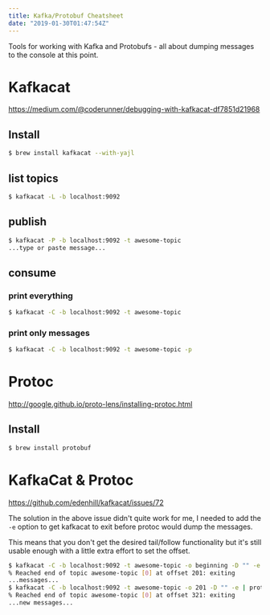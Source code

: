 ```yaml
---
title: Kafka/Protobuf Cheatsheet
date: "2019-01-30T01:47:54Z"
---
```


Tools for working with Kafka and Protobufs - all about dumping messages to the
console at this point.

# Kafkacat

https://medium.com/@coderunner/debugging-with-kafkacat-df7851d21968

## Install

```bash
$ brew install kafkacat --with-yajl
```

## list topics

```bash
$ kafkacat -L -b localhost:9092
```

## publish

```bash
$ kafkacat -P -b localhost:9092 -t awesome-topic
...type or paste message...
```

## consume

### print everything

```bash
$ kafkacat -C -b localhost:9092 -t awesome-topic
```

### print only messages

```bash
$ kafkacat -C -b localhost:9092 -t awesome-topic -p
```

# Protoc

http://google.github.io/proto-lens/installing-protoc.html

## Install

```bash
$ brew install protobuf
```

# KafkaCat & Protoc

https://github.com/edenhill/kafkacat/issues/72

The solution in the above issue didn't quite work for me, I needed to add the `-e`
option to get kafkacat to exit before protoc would dump the messages.

This means that you don't get the desired tail/follow functionality but it's still
usable enough with a little extra effort to set the offset.

```bash
$ kafkacat -C -b localhost:9092 -t awesome-topic -o beginning -D "" -e | protoc --decode_raw
% Reached end of topic awesome-topic [0] at offset 201: exiting
...messages...
$ kafkacat -C -b localhost:9092 -t awesome-topic -o 201 -D "" -e | protoc --decode_raw
% Reached end of topic awesome-topic [0] at offset 321: exiting
...new messages...
```
